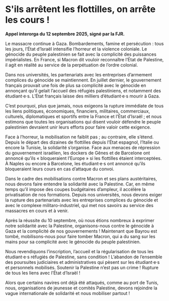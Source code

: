 # S'ils arrêtent les flottilles, on arrête les cours !

**Appel interorga du 12 septembre 2025, signé par la FJR.**

Le massacre continue à Gaza. Bombardements, famine et persécution : tous les jours, l’État d’Israël intensifie l’horreur et la violence coloniale.
Le génocide du peuple palestinien se fait avec la complicité des puissances impérialistes.
En France, si Macron dit vouloir reconnaître l’État de Palestine, il agit en réalité au service de la perpétuation de l’ordre colonial.

Dans nos universités, les partenariats avec les entreprises d’armement complices du génocide se maintiennent.
En juillet dernier, le gouvernement français prouvait une fois de plus sa complicité avec le génocide en annonçant qu’il gelait l’accueil des réfugiés palestiniens, et notamment des étudiant·e·s.
L’État français laisse des milliers d’étudiant·e·s mourir à Gaza.

C’est pourquoi, plus que jamais, nous exigeons la rupture immédiate de tous les liens politiques, économiques, financiers, militaires, commerciaux, culturels, diplomatiques et sportifs entre la France et l’État d’Israël ; et nous estimons que toutes les organisations qui disent vouloir défendre le peuple palestinien devraient unir leurs efforts pour faire valoir cette exigence.

Face à l’horreur, la mobilisation ne faiblit pas ; au contraire, elle s’étend. Depuis le départ des dizaines de flottilles depuis l’État espagnol, l’Italie ou encore la Tunisie, la solidarité s’organise. Face aux menaces de répression du gouvernement israélien, les dockers de Gênes et de Barcelone ont annoncé qu’ils « bloqueraient l’Europe » si les flottilles étaient interceptées.
À Naples ou encore à Barcelone, les étudiant·e·s ont annoncé qu’ils bloqueraient leurs cours en cas d’attaque du convoi.

Dans le cadre des mobilisations contre Macron et ses plans austéritaires, nous devons faire entendre la solidarité avec la Palestine. Car, en même temps qu’il impose des coupes budgétaires d’ampleur, il accélère la privatisation de nos formations.
Depuis nos universités, nous devons exiger la rupture des partenariats avec les entreprises complices du génocide et avec le complexe militaro-industriel, qui met nos savoirs au service des massacres en cours et à venir.

Après la réussite du 10 septembre, où nous étions nombreux à exprimer notre solidarité avec la Palestine, organisons-nous contre le génocide à Gaza et la complicité de nos gouvernements !
Maintenant que Bayrou est tombé, mobilisons-nous pour faire tomber Macron, qui a du sang sur les mains pour sa complicité avec le génocide du peuple palestinien.

Nous revendiquons l’inscription, l’accueil et la régularisation de tous les étudiant·e·s réfugiés de Palestine, sans condition ! L’abandon de l’ensemble des poursuites judiciaires et administratives qui pèsent sur les étudiant·e·s et personnels mobilisés. Soutenir la Palestine n’est pas un crime ! Rupture de tous les liens avec l’État d’Israël !

Alors que certains navires ont déjà été attaqués, comme au port de Tunis, nous, organisations de jeunesse et comités Palestine, devons rejoindre la vague internationale de solidarité et nous mobiliser partout !
